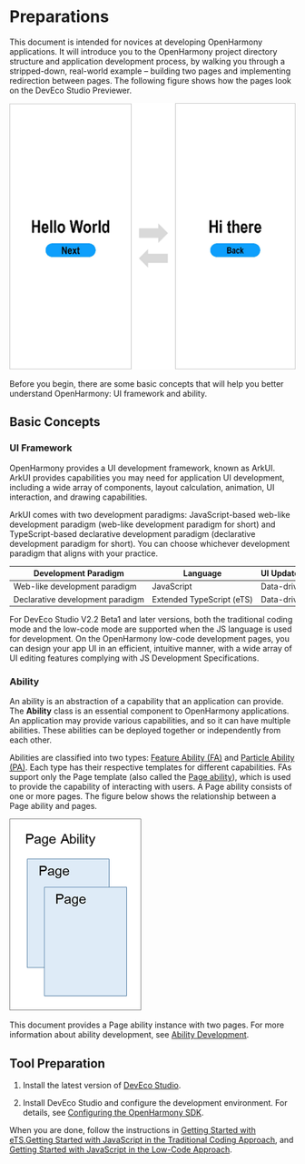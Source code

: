 # Preparations

This document is intended for novices at developing OpenHarmony applications. It will introduce you to the OpenHarmony project directory structure and application development process, by walking you through a stripped-down, real-world example – building two pages and implementing redirection between pages. The following figure shows how the pages look on the DevEco Studio Previewer.


![en-us_image_0000001261809595](figures/en-us_image_0000001261809595.png)


Before you begin, there are some basic concepts that will help you better understand OpenHarmony: UI framework and ability.


## Basic Concepts


### UI Framework

OpenHarmony provides a UI development framework, known as ArkUI. ArkUI provides capabilities you may need for application UI development, including a wide array of components, layout calculation, animation, UI interaction, and drawing capabilities.

ArkUI comes with two development paradigms: JavaScript-based web-like development paradigm (web-like development paradigm for short) and TypeScript-based declarative development paradigm (declarative development paradigm for short). You can choose whichever development paradigm that aligns with your practice.

| **Development&nbsp;Paradigm** | **Language** | **UI&nbsp;Update&nbsp;Mode** | **Applicable&nbsp;To** | **Intended&nbsp;Audience** |
| -------- | -------- | -------- | -------- | -------- |
| Web-like&nbsp;development&nbsp;paradigm | JavaScript | Data-driven | Applications&nbsp;and&nbsp;service&nbsp;widgets&nbsp;with&nbsp;simple&nbsp;UIs | Frontend&nbsp;web&nbsp;developers |
| Declarative&nbsp;development&nbsp;paradigm | Extended&nbsp;TypeScript&nbsp;(eTS) | Data-driven | Applications&nbsp;involving&nbsp;technological&nbsp;sophistication&nbsp;and&nbsp;teamwork | Mobile&nbsp;application&nbsp;and&nbsp;system&nbsp;application&nbsp;developers |

For DevEco Studio V2.2 Beta1 and later versions, both the traditional coding mode and the low-code mode are supported when the JS language is used for development. On the OpenHarmony low-code development pages, you can design your app UI in an efficient, intuitive manner, with a wide array of UI editing features complying with JS Development Specifications.


### Ability

An ability is an abstraction of a capability that an application can provide. The **Ability** class is an essential component to OpenHarmony applications. An application may provide various capabilities, and so it can have multiple abilities. These abilities can be deployed together or independently from each other.

Abilities are classified into two types: [Feature Ability (FA)](../../glossary.md#f) and [Particle Ability (PA)](../../glossary.md#p). Each type has their respective templates for different capabilities. FAs support only the Page template (also called the [Page ability](../ability/fa-pageability.md)), which is used to provide the capability of interacting with users. A Page ability consists of one or more pages. The figure below shows the relationship between a Page ability and pages.

![en-us_image_0000001215206886](figures/en-us_image_0000001215206886.png)

This document provides a Page ability instance with two pages. For more information about ability development, see [Ability Development](../ability/ability-brief.md).


## Tool Preparation

1. Install the latest version of [DevEco Studio](https://developer.harmonyos.com/cn/develop/deveco-studio#download_beta_openharmony).

2. Install DevEco Studio and configure the development environment. For details, see [Configuring the OpenHarmony SDK](https://developer.harmonyos.com/en/docs/documentation/doc-guides/ohos-setting-up-environment-0000001263160443).

When you are done, follow the instructions in [Getting Started with eTS](start-with-ets.md),[Getting Started with JavaScript in the Traditional Coding Approach](start-with-js.md), and [Getting Started with JavaScript in the Low-Code Approach](start-with-js-low-code.md).
